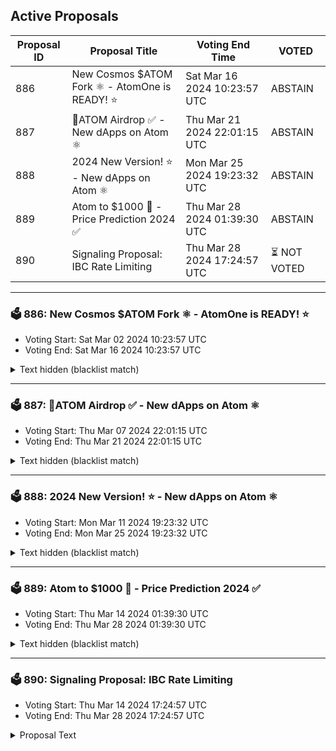 ## Active Proposals

| Proposal ID | Proposal Title | Voting End Time | VOTED |
|-------------|----------------|-----------------|-------|
| 886 | New Cosmos $ATOM Fork ⚛️ - AtomOne is READY! ⭐ | Sat Mar 16 2024 10:23:57 UTC | ABSTAIN |
| 887 | 💎ATOM Airdrop ✅ - New dApps on Atom ⚛️ | Thu Mar 21 2024 22:01:15 UTC | ABSTAIN |
| 888 | 2024 New Version! ⭐ - New dApps on Atom ⚛️ | Mon Mar 25 2024 19:23:32 UTC | ABSTAIN |
| 889 | Atom to $1000 🚀 - Price Prediction 2024 ✅ | Thu Mar 28 2024 01:39:30 UTC | ABSTAIN |
| 890 | Signaling Proposal: IBC Rate Limiting | Thu Mar 28 2024 17:24:57 UTC | ⏳ NOT VOTED |

---

### 🗳 886: New Cosmos $ATOM Fork ⚛️ - AtomOne is READY! ⭐
- Voting Start: Sat Mar 02 2024 10:23:57 UTC
- Voting End: Sat Mar 16 2024 10:23:57 UTC

<details>
<summary>Text hidden (blacklist match)</summary>
 
</details>

---

### 🗳 887: 💎ATOM Airdrop ✅ - New dApps on Atom ⚛️
- Voting Start: Thu Mar 07 2024 22:01:15 UTC
- Voting End: Thu Mar 21 2024 22:01:15 UTC

<details>
<summary>Text hidden (blacklist match)</summary>
 
</details>

---

### 🗳 888: 2024 New Version! ⭐ - New dApps on Atom ⚛️
- Voting Start: Mon Mar 11 2024 19:23:32 UTC
- Voting End: Mon Mar 25 2024 19:23:32 UTC

<details>
<summary>Text hidden (blacklist match)</summary>
 
</details>

---

### 🗳 889: Atom to $1000 🚀 - Price Prediction 2024 ✅
- Voting Start: Thu Mar 14 2024 01:39:30 UTC
- Voting End: Thu Mar 28 2024 01:39:30 UTC

<details>
<summary>Text hidden (blacklist match)</summary>
 
</details>

---

### 🗳 890: Signaling Proposal: IBC Rate Limiting
- Voting Start: Thu Mar 14 2024 17:24:57 UTC
- Voting End: Thu Mar 28 2024 17:24:57 UTC

<details>
<summary>Proposal Text</summary>
 
## TL;DR;nThis proposal recommends a mechanism that may limit damage to user funds in the case of an exploited vulnerability. If it passes, the [IBC Rate Limit module](https://github.com/Stride-Labs/ibc-rate-limiting) developed by Stride Labs will be added to the Cosmos Hub.nn## OverviewnAs the Interchain ecosystem and economy grows in importance, it becomes increasingly important to ensure that each sovereign chain and their inter-connections are protected against exploits. nnThere are a number of different ways to achieve this; exhaustive testing, code audits and a variety of defensive measures can also be enacted. No matter what measures are taken, there will always exist a potential for misuse in any complex system. Therefore, it is prudent to have defensive measures in place as well, especially because code bugs, environment and library vulnerabilities can manifest themselves in unforeseen ways. This proposal seeks the community’s opinion about the integration of a defensive mechanism to reduce the impact of any exploited vulnerabilities.nnVulnerabilities that exploit user funds can always be rolled back if an appropriate governance vote has taken place, as long as the sandbox is an isolated blockchain. If funds can be on-boarded or off-boarded to other chains, then the instant a vulnerability is exploited, funds can be moved to other chains, beyond the reach of any governance claw back from the exploited chain. The mechanism to off-board funds would be via any bridges to other chains or via IBC support. A rate limiting feature would limit the amount of incoming and outgoing traffic from a particular network that matches a specific criteria.nn## Previous Exploits and Other ImplementationsnExamples of previous real or potential exploits on the Cosmos Hub and other ecosystems are shown below:nn- [Polynetwork Bridge Hack](https://rekt.news/polynetwork-rekt/) ($611 million)n- [BNB Bridge Hack](https://rekt.news/bnb-bridge-rekt/) ($586 million)n- [Wormhole Bridge Hack](https://rekt.news/wormhole-rekt/) ($326 million)n- [Nomad Bridge Hack](https://rekt.news/nomad-rekt/) ($190 million)n- [Harmony Bridge Hack](https://rekt.news/harmony-rekt/) ($100 million)n- [Dragonberry IBC bug](https://forum.cosmos.network/t/ibc-security-advisory-dragonberry/7702)nnnThe rate limiting technique is a useful tool that is implemented in a variety of scenarios, including the area of financial transactions, for example [on the Osmosis chain](https://github.com/osmosis-labs/osmosis/tree/v23.0.0/x/ibc-rate-limit).nn## ProposalnWe propose adding the [Rate Limit module](https://github.com/Stride-Labs/ibc-rate-limiting) developed by Stride Labs to the Cosmos Hub. The module prevents massive inflows or outflows of IBC tokens in a short time frame (e.g., 24 hour window). Every rate limit is applied at a `ChannelID + Denom` granularity. For example, a rate limit could be added for `uatom` on the Cosmos Hub <> Osmosis channel (`channel-141`). nnEvery rate limit will also have a configurable threshold that dictates the max inflow/outflow along the channel. The threshold is represented as a percentage of the total supply of the denom at the start of the time window, and it remains constant until the window expires. For instance, the rate limit for `uatom` on `channel-141` might have a threshold of 5% for both inflow and outflow. Given the total supply of 388M ATOMs, such a rate limit would reject any IBC transfer that would cause a net inflow or outflow greater than 19.4M ATOMs. Once the time window expires, the net inflow and outflow are reset to 0.nnInitially, we propose the add the following (conservative) rate limits (for both inflow and outflow) with a 24 hour time window:n* 5% for `uatom` on Cosmos Hub <> Osmosis (`channel-141`) – a net flow of 19.4M ATOMs / dayn* 1% for `uatom` on Cosmos Hub <> Neutron (`channel-569`) – a net flow of 3.9M ATOMs / dayn* 1% for `uatom` on Cosmos Hub <> Stride (`channel-391`) – a net flow of 3.9M ATOMs / dayn* 1% for `uatom` on Cosmos Hub <> Kujira (`channel-343`) – a net flow of 3.9M ATOMs / dayn* 1% for `uatom` on Cosmos Hub <> Injective (`channel-220`) – a net flow of 3.9M ATOMs / dayn* 1% for `uatom` on Cosmos Hub <> Persistence (`channel-190`) – a net flow of 3.9M ATOMs / dayn* 1% for `uatom` on Cosmos Hub <> Secret (`channel-235`) – a net flow of 3.9M ATOMs / daynnThese limits are conservative enough to avoid false positives – user transfers being rejected – while still providing an initial protection against exploits. The proposed values are based on the following back-of-the-envelope calculation: In the last 14 days, ~400.000 ATOMs were transferred out of the Hub on average per day, which is ~ 0.1% of the total ATOM supply, and most of this is transferred to Osmosis (more than 90%). This makes the suggested 5% limit large enough to avoid false positives. nnOnce these rate limits are added, both the inflow and outflow on these channels can be monitored (`gaiad q ratelimit list-rate-limits`) and the limits can be adjusted accordingly. Note that the Rate Limit module enables rate limits to be added and updated via governance proposals. nn## Proposal OutcomesnThe following items summarize the voting options and what they mean for this proposal:nn**Upon a YES vote:**n* The [Rate Limit module](https://github.com/Stride-Labs/ibc-rate-limiting) developed by Stride Labs will be integrated into Gaia and rolled out in one of the next major releases. nn**Upon a NO vote:**n* The Rate Limit module will not be added to the Hub and the discussions with the community will continue to find the best path forward to introduce the rate limiting feature that helps to protect user funds.nn**NO WITH VETO** - A ‘NoWithVeto’ vote indicates a proposal either (1) is deemed to be spam, i.e., irrelevant to Cosmos Hub, (2) disproportionately infringes on minority interests, or (3) violates or encourages violation of the rules of engagement as currently set out by Cosmos Hub governance. If the number of ‘NoWithVeto’ votes is greater than a third of total votes, the proposal is rejected and the deposits are burnednn**ABSTAIN** - You wish to contribute to quorum but you formally decline to vote either for or against the proposalnnn## Referencesnn* This proposal references the existing [Github Issue](https://github.com/cosmos/gaia/issues/1945) and the [technical discussion](https://github.com/informalsystems/interchain/blob/main/security/rate-limiter.md).n* A [CosmWasm implementation](https://github.com/osmosis-labs/osmosis/tree/v23.0.0/x/ibc-rate-limit) of the Rate Limit module can be found on the Osmosis chain.n* A [specification](https://github.com/informalsystems/interchain/blob/main/security/rate-limiter.md) of the Osmosis implementation of the Rate Limit module. n* A [Cosmos SDK implementation](https://github.com/Stride-Labs/stride/tree/v18.0.0/x/ratelimit) of the Rate Limit module can be found on the Stride chain. n* The Rate Limit module developed by Stride was also ported into [its own module](https://github.com/Stride-Labs/ibc-rate-limiting) that can be used by other chains, such as the Cosmos Hub.n
</details>
